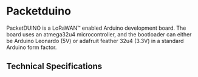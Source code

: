 # Packetduino

PacketDUINO is a LoRaWAN™ enabled Arduino development board. The board uses an atmega32u4 microcontroller, and the bootloader can either be Arduino Leonardo (5V) or adafruit feather 32u4 (3.3V) in a standard Arduino form factor. 

## Technical Specifications
